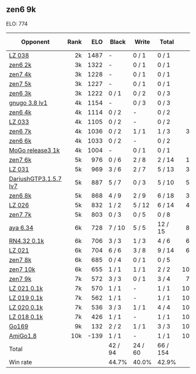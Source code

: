 ## zen6 9k ##

ELO: 774

Opponent | Rank | ELO | Black | Write | Total | Win rate
---------|-----:|----:|-------|-------|-------|-------:
[LZ 038](LZ%20038.md) | 2k | 1487 | - | 0 / 1 | 0 / 1 | 0.0%
[zen6 2k](zen6%202k.md) | 3k | 1322 | - | 0 / 1 | 0 / 1 | 0.0%
[zen7 4k](zen7%204k.md) | 3k | 1228 | - | 0 / 1 | 0 / 1 | 0.0%
[zen7 5k](zen7%205k.md) | 3k | 1227 | - | 0 / 1 | 0 / 1 | 0.0%
[zen6 3k](zen6%203k.md) | 3k | 1222 | 0 / 1 | 0 / 2 | 0 / 3 | 0.0%
[gnugo 3.8 lv1](gnugo%203.8%20lv1.md) | 4k | 1154 | - | 0 / 3 | 0 / 3 | 0.0%
[zen6 4k](zen6%204k.md) | 4k | 1114 | 0 / 2 | - | 0 / 2 | 0.0%
[LZ 033](LZ%20033.md) | 4k | 1105 | 0 / 2 | - | 0 / 2 | 0.0%
[zen6 7k](zen6%207k.md) | 4k | 1036 | 0 / 2 | 1 / 1 | 1 / 3 | 33.3%
[zen6 6k](zen6%206k.md) | 4k | 1033 | 0 / 2 | - | 0 / 2 | 0.0%
[MoGo release3 1k](MoGo%20release3%201k.md) | 4k | 1004 | - | 0 / 1 | 0 / 1 | 0.0%
[zen7 6k](zen7%206k.md) | 5k | 976 | 0 / 6 | 2 / 8 | 2 / 14 | 14.3%
[LZ 031](LZ%20031.md) | 5k | 969 | 3 / 6 | 2 / 7 | 5 / 13 | 38.5%
[DariushGTP3.1.5.7 lv7](DariushGTP3.1.5.7%20lv7.md) | 5k | 887 | 5 / 7 | 0 / 3 | 5 / 10 | 50.0%
[zen6 8k](zen6%208k.md) | 5k | 868 | 4 / 9 | 2 / 9 | 6 / 18 | 33.3%
[LZ 026](LZ%20026.md) | 5k | 832 | 1 / 2 | 5 / 12 | 6 / 14 | 42.9%
[zen7 7k](zen7%207k.md) | 5k | 803 | 0 / 3 | 0 / 5 | 0 / 8 | 0.0%
[aya 6.34](aya%206.34.md) | 6k | 728 | 7 / 10 | 5 / 5 | 12 / 15 | 80.0%
[RN4.32 0.1k](RN4.32%200.1k.md) | 6k | 706 | 3 / 3 | 1 / 3 | 4 / 6 | 66.7%
[LZ 021](LZ%20021.md) | 6k | 704 | 6 / 6 | 3 / 8 | 9 / 14 | 64.3%
[zen7 8k](zen7%208k.md) | 6k | 685 | 0 / 4 | 0 / 1 | 0 / 5 | 0.0%
[zen7 10k](zen7%2010k.md) | 6k | 655 | 1 / 1 | 1 / 1 | 2 / 2 | 100.0%
[zen7 9k](zen7%209k.md) | 7k | 572 | 3 / 3 | 0 / 1 | 3 / 4 | 75.0%
[LZ 021 0.1k](LZ%20021%200.1k.md) | 7k | 570 | 1 / 1 | - | 1 / 1 | 100.0%
[LZ 019 0.1k](LZ%20019%200.1k.md) | 7k | 562 | 1 / 1 | - | 1 / 1 | 100.0%
[LZ 020 0.1k](LZ%20020%200.1k.md) | 7k | 536 | 3 / 3 | 1 / 1 | 4 / 4 | 100.0%
[LZ 018 0.1k](LZ%20018%200.1k.md) | 7k | 426 | 1 / 1 | - | 1 / 1 | 100.0%
[Go169](Go169.md) | 9k | 132 | 2 / 2 | 1 / 1 | 3 / 3 | 100.0%
[AmiGo1.8](AmiGo1.8.md) | 10k | -139 | 1 / 1 | - | 1 / 1 | 100.0%
Total | | | 42 / 94 | 24 / 60 | 66 / 154 | 
Win rate| | | 44.7% | 40.0% | 42.9% | 
